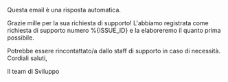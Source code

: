 Questa email è una risposta automatica.

Grazie mille per la sua richiesta di supporto! L'abbiamo registrata come richiesta di supporto numero %{ISSUE_ID} e la elaboreremo il quanto prima possibile.

Potrebbe essere rincontattato/a dallo staff di supporto in caso di necessità.
Cordiali saluti,

Il team di Sviluppo
